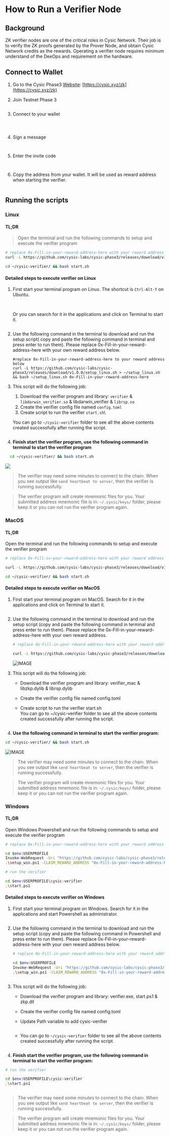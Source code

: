# How to Run a Verifier Node

## Background

ZK verifier nodes are one of the critical roles in Cysic Network. Their job is to verify the ZK proofs generated by the Prover Node, and obtain Cysic Network credits as the rewards. Operating a verifier node requires minimum understand of the DeeOps and requirement on the hardware.

## Connect to Wallet

1. Go to the Cysic Phase3 [Website](https://cysic.xyz/): [https://cysic.xyz/zk](https://cysic.xyz/zk)
2.  Join Testnet Phase 3

    <figure><img src=".gitbook/assets/00_cysic_home (2).PNG" alt=""><figcaption></figcaption></figure>
3.  Connect to your wallet

    <figure><img src=".gitbook/assets/01_connect_wallet (2).PNG" alt=""><figcaption></figcaption></figure>

    <figure><img src=".gitbook/assets/02_connect_wallet (3).PNG" alt=""><figcaption></figcaption></figure>

    <figure><img src=".gitbook/assets/image (4).png" alt=""><figcaption></figcaption></figure>
4.  Sign a message

    <figure><img src=".gitbook/assets/04_sign_message (1).PNG" alt=""><figcaption></figcaption></figure>

    <figure><img src=".gitbook/assets/image (2).png" alt=""><figcaption></figcaption></figure>
5.  Enter the invite code

    <figure><img src=".gitbook/assets/06_invite_code (1).png" alt=""><figcaption></figcaption></figure>

    <figure><img src=".gitbook/assets/07_invite_code (1).png" alt=""><figcaption></figcaption></figure>
6.  Copy the address from your wallet. It will be used as reward address when starting the verifier.

    <figure><img src=".gitbook/assets/image (3).png" alt=""><figcaption></figcaption></figure>

## Running the scripts

### Linux

#### TL;DR

> Open the terminal and run the following commands to setup and execute the verifier program

```bash
# replace 0x-Fill-in-your-reward-address-here with your reward address below
curl -L https://github.com/cysic-labs/cysic-phase3/releases/download/v1.0.0/setup_linux.sh > ~/setup_linux.sh && bash ~/setup_linux.sh 0x-Fill-in-your-reward-address-here

cd ~/cysic-verifier/ && bash start.sh
```

#### Detailed steps to execute verifier on Linux

1.  First start your terminal program on Linux. The shortcut is `Ctrl-Alt-T` on Ubuntu.

    <figure><img src=".gitbook/assets/20_linux.png" alt=""><figcaption></figcaption></figure>

    \
    Or you can search for it in the applications and click on Terminal to start it.

    <figure><img src=".gitbook/assets/21_linux.png" alt=""><figcaption></figcaption></figure>
2.  Use the following command in the terminal to download and run the setup script( copy and paste the following command in terminal and press enter to run them). Please replace 0x-Fill-in-your-reward-address-here with your own reward address below.

    ```
    #replace 0x-Fill-in-your-reward-address-here to your reward address below
    curl -L https://github.com/cysic-labs/cysic-phase3/releases/download/v1.0.0/setup_linux.sh > ~/setup_linux.sh && bash ~/setup_linux.sh 0x-Fill-in-your-reward-address-here
    ```
3.  This script will do the following job:

    1. Download the verifier program and library: `verifier` & `libdarwin_verifier.so` & libdarwin\_verifier & `librsp.so`
    2. Create the verifier config file named `config.toml`
    3. Create script to run the verifier `start.sh`\


    You can go to `~/cysic-verifier` folder to see all the above contents created successfully after running the script.

    <figure><img src=".gitbook/assets/23_linux.png" alt=""><figcaption></figcaption></figure>
4. **Finish start the verifier program, use the following command in terminal to start the verifier program**

```bash
  cd ~/cysic-verifier/ && bash start.sh
```

![](<.gitbook/assets/24_linux (1).png>)

> The verifier may need some minutes to connect to the chain. When you see output like `send heartbeat to server`, then the verifier is running successfully.

> The verifier program will create mnemonic files for you. Your submitted address mnemonic file is in: `~/.cysic/keys/` folder, please keep it or you can not run the verifier program again.

### MacOS

#### TL;DR

Open the terminal and run the following commands to setup and execute the verifier program

```bash
# replace 0x-Fill-in-your-reward-address-here with your reward address below

curl -L https://github.com/cysic-labs/cysic-phase3/releases/download/v1.0.0/setup_mac.sh > ~/setup_mac.sh && bash ~/setup_mac.sh 0x-Fill-in-your-reward-address-here

cd ~/cysic-verifier/ && bash start.sh
```

#### Detailed steps to execute verifier on MacOS

1.  First start your terminal program on MacOS. Search for it in the applications and click on Terminal to start it.

    <figure><img src=".gitbook/assets/25_mac.png" alt=""><figcaption></figcaption></figure>
2.  Use the following command in the terminal to download and run the setup script (copy and paste the following command in terminal and press enter to run them). Please replace the 0x-Fill-in-your-reward-address-here with your own reward address.

    ```bash
    # replace 0x-Fill-in-your-reward-address-here with your reward address

    curl -L https://github.com/cysic-labs/cysic-phase3/releases/download/v1.0.0/setup_mac.sh > ~/setup_mac.sh && bash ~/setup_mac.sh 0x-Fill-in-your-reward-address-here
    ```

    ![IMAGE](.gitbook/assets/26_mac.png)
3. This script will do the following job:
   * Download the verifier program and library: verifier\_mac & libzkp.dylib & librsp.dylib
   * Create the verifier config file named config.toml
   *   Create script to run the verifier start.sh\
       You can go to \~/cysic-verifier folder to see all the above contents created successfully after running the script.

       <figure><img src=".gitbook/assets/27_mac.png" alt=""><figcaption></figcaption></figure>
4. **Use the following command in terminal to start the verifier program:**

```bash
cd ~/cysic-verifier/ && bash start.sh
```

![IMAGE](.gitbook/assets/28_mac.png)

> The verifier may need some minutes to connect to the chain. When you see output like `send heartbeat to server`, then the verifier is running successfully.

> The verifier program will create mnemonic files for you. Your submitted address mnemonic file is in: `~/.cysic/keys/` folder, please keep it or you can not run the verifier program again.

### Windows

#### TL;DR

Open Windows Powershell and run the following commands to setup and execute the verifier program

```bash
# replace 0x-Fill-in-your-reward-address-here with your reward address below

cd $env:USERPROFILE
Invoke-WebRequest -Uri "https://github.com/cysic-labs/cysic-phase3/releases/download/v1.0.0/setup.ps1" -OutFile "setup_win.ps1"
.\setup_win.ps1 -CLAIM_REWARD_ADDRESS "0x-Fill-in-your-reward-address-here"

# run the verifier

cd $env:USERPROFILE\cysic-verifier
.\start.ps1
```

#### Detailed steps to execute verifier on Windows

1.  First start your terminal program on Windows. Search for it in the applications and start Powershell as administrator.

    <figure><img src=".gitbook/assets/30_win.png" alt=""><figcaption></figcaption></figure>
2.  Use the following command in the terminal to download and run the setup script (copy and paste the following command in Powershell and press enter to run them). Please replace 0x-Fill-in-your-reward-address-here with your own reward address below.

    ```bash
    # replace 0x-Fill-in-your-reward-address-here with your reward address below

    cd $env:USERPROFILE
    Invoke-WebRequest -Uri "https://github.com/cysic-labs/cysic-phase3/releases/download/v1.0.0/setup.ps1" -OutFile "setup_win.ps1"
    .\setup_win.ps1 -CLAIM_REWARD_ADDRESS "0x-Fill-in-your-reward-address-here"
    ```

    <figure><img src=".gitbook/assets/31_win.png" alt=""><figcaption></figcaption></figure>
3. This script will do the following job:
   * Download the verifier program and library: verifier.exe, start.ps1 & zkp.dll
   * Create the verifier config file named config.toml
   *   Update Path variable to add cysic-verifier

       <figure><img src=".gitbook/assets/33_win.png" alt=""><figcaption></figcaption></figure>
   *   You can go to `~/cysic-verifier` folder to see all the above contents created successfully after running the script.

       <figure><img src=".gitbook/assets/32_win.png" alt=""><figcaption></figcaption></figure>
4. **Finish start the verifier program, use the following command in terminal to start the verifier program:**

```bash
# run the verifier

cd $env:USERPROFILE\cysic-verifier
.\start.ps1
```

<figure><img src=".gitbook/assets/34_win.png" alt=""><figcaption></figcaption></figure>

> The verifier may need some minutes to connect to the chain. When you see output like `send heartbeat to server`, then the verifier is running successfully.

> The verifier program will create mnemonic files for you. Your submitted address mnemonic file is in: `~/.cysic/keys/` folder, please keep it or you can not run the verifier program again.
